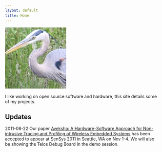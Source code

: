 ```yaml
---
layout: default
title: Home
---
```


<img src="images/GreatBlueHeron.png" alt="Photograph of a Great Blue Heron, taken from my back yard." title="Great Blue Heron" class="center"/>

I like working on open source software and hardware, this site details some of my projects.

Updates
-------

2011-08-22 Our paper [Aveksha: A Hardware-Software Approach for Non-intrusive Tracing and
Profiling of Wireless Embedded Systems](http://matthew.tancreti.net/aveksha.html)
has been accepted to appear at SenSys 2011 in Seattle, WA on Nov 1-4.
We will also be showing the Telos Debug Board in the demo session.
